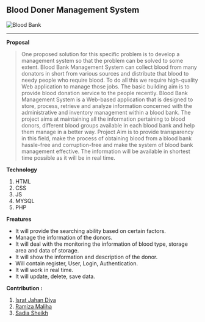 ## Blood Doner Management System

![Blood Bank](https://miro.medium.com/max/1838/1*KJACFKJ0GKtnhgR7OmlPFA.gif)

---
**Proposal**

> One proposed solution for this specific problem is to develop a management system so that the problem can be solved to some extent. Blood Bank Management System can collect blood from many donators in short from various sources and distribute that blood to needy people who require blood. To do all this we require high-quality Web application to manage those jobs. The basic building aim is to provide blood donation service to the people recently. Blood Bank Management System is a Web-based application that is designed to store, process, retrieve and analyze information concerned with the administrative and inventory management within a blood bank. The project aims at maintaining all the information pertaining to blood donors, different blood groups available in each blood bank and help them manage in a better way. Project Aim is to provide transparency in this field, make the process of obtaining blood from a blood bank hassle-free and corruption-free and make the system of blood bank management effective. The information will be available in shortest time possible as it will be in real time.

**Technology**

1. HTML
2. CSS
3. JS
4. MYSQL
5. PHP

**Freatures**

*   It will provide the searching ability based on certain factors.
*   Manage the information of the donors.
*   It will deal with the monitoring the information of blood type, storage area and data of storage.
*   It will show the information and description of the donor.
*   Will contain register, User, Login, Authentication.
*   It will work in real time.
*   It will update, delete, save data. 


**Contribution :**
1. [Israt Jahan Diya](https://github.com/diyaa222)
2. [Ramiza Maliha](https://github.com/ZamiraRamizoro)
3. [Sadia Sheikh]()
